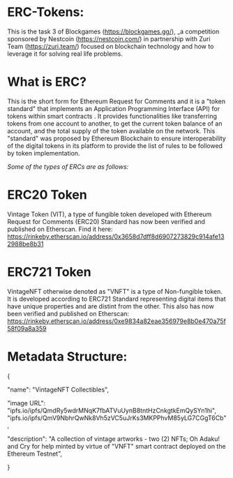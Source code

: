 # ERC-Tokens:

This is the task 3 of Blockgames (https://blockgames.gg/), _a competition sponsored by Nestcoin (https://nestcoin.com/) in partnership with Zuri Team (https://zuri.team/) focused on blockchain technology and how to leverage it for solving real life problems.

# What is ERC? 
This is the short form for Ethereum Request for Comments and it is a "token standard" that implements an Application Programming Interface (API) for tokens within smart contracts . It provides functionalities like transferring tokens from one account to another, to get the current token balance of an account, and the total supply of the token available on the network. This "standard" was proposed by Ethereum Blockchain to ensure interoperability of the digital tokens in its platform to provide the list of rules to be followed by token implementation.


_Some of the types of ERCs are as follows:_

# ERC20 Token
Vintage Token (VIT), a type of fungible token developed with Ethereum Request for Comments (ERC20) Standard has now been verified and published on Etherscan. Find it here: https://rinkeby.etherscan.io/address/0x3658d7dff8d6907273829c914afe132988be8b31

# ERC721 Token
VintageNFT otherwise denoted as "VNFT" is a type of Non-fungible token. It is developed according to ERC721 Standard representing digital items that have unique properties and are distint from the other. This also has now  been verified and published on Etherscan: https://rinkeby.etherscan.io/address/0xe9834a82eae356979e8b0e470a75f58f09a8a359


# Metadata Structure:

{

"name": "VintageNFT Collectibles",

"image URL": "ipfs.io/ipfs/QmdRy5wdrMNqK7fbATVuUynB8tntHzCnkgtkEmQySYn1hi", "ipfs.io/ipfs/QmV9NbhrQwNk8Vh5zVC5uJrKs3MKPPhvM85yLG7CGgT6Cb",

"description": "A collection of vintage artworks - two (2) NFTs; Oh Adaku! and Cry for help minted by virtue of "VNFT" smart contract deployed on the Ethereum Testnet",

}
